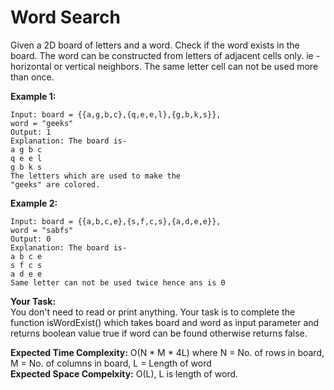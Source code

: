 # Word Search

Given a 2D board of letters and a word. Check if the word exists in the board. The word can be constructed from letters of adjacent cells only. ie - horizontal or vertical neighbors. The same letter cell can not be used more than once.
 

**Example 1:**
```
Input: board = {{a,g,b,c},{q,e,e,l},{g,b,k,s}},
word = "geeks"
Output: 1
Explanation: The board is-
a g b c
q e e l
g b k s
The letters which are used to make the
"geeks" are colored.
```
**Example 2:**
```
Input: board = {{a,b,c,e},{s,f,c,s},{a,d,e,e}},
word = "sabfs"
Output: 0
Explanation: The board is-
a b c e
s f c s
a d e e
Same letter can not be used twice hence ans is 0
``` 

**Your Task:**<br>
You don't need to read or print anything. Your task is to complete the function isWordExist() which takes board and word as input parameter and returns boolean value true if word can be found otherwise returns false.
 

**Expected Time Complexity:** O(N * M * 4L) where N = No. of rows in board, M = No. of columns in board, L = Length of word<br>
**Expected Space Compelxity:** O(L), L is length of word.
